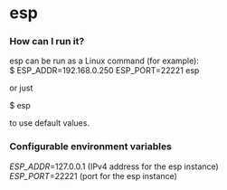 # esp


### How can I run it? ###
esp can be run as a Linux command (for example):     
$ ESP_ADDR=192.168.0.250 ESP_PORT=22221 esp    

or just   

$ esp   

to use default values.   


### Configurable environment variables ###

*ESP_ADDR*=127.0.0.1 (IPv4 address for the esp instance)    
*ESP_PORT*=22221 (port for the esp instance)
